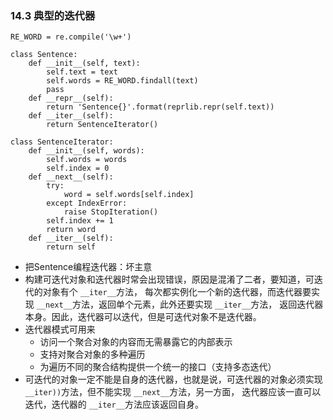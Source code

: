 ### 14.3 典型的迭代器```RE_WORD = re.compile('\w+')class Sentence:    def __init__(self, text):        self.text = text        self.words = RE_WORD.findall(text)        pass    def __repr__(self):        return 'Sentence{}'.format(reprlib.repr(self.text))    def __iter__(self):        return SentenceIterator()class SentenceIterator:    def __init__(self, words):        self.words = words        self.index = 0    def __next__(self):        try:            word = self.words[self.index]        except IndexError:            raise StopIteration()        self.index += 1        return word    def __iter__(self):        return self```* 把Sentence编程迭代器：坏主意* 构建可迭代对象和迭代器时常会出现错误，原因是混淆了二者，要知道，可迭代的对象有个 `__iter__`方法，每次都实例化一个新的迭代器，而迭代器要实现 `__next__`方法，返回单个元素，此外还要实现 `__iter__`方法，返回迭代器本身。因此，迭代器可以迭代，但是可迭代对象不是迭代器。* 迭代器模式可用来    * 访问一个聚合对象的内容而无需暴露它的内部表示    * 支持对聚合对象的多种遍历    * 为遍历不同的聚合结构提供一个统一的接口（支持多态迭代）* 可迭代的对象一定不能是自身的迭代器，也就是说，可迭代器的对象必须实现 `__iter))`方法，但不能实现 `__next__`方法，另一方面，迭代器应该一直可以迭代，迭代器的 `__iter__`方法应该返回自身。